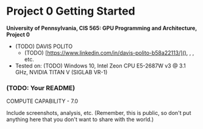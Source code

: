 Project 0 Getting Started
====================

**University of Pennsylvania, CIS 565: GPU Programming and Architecture, Project 0**

* (TODO) DAVIS POLITO
  * (TODO) [https://www.linkedin.com/in/davis-polito-b58a22113/](), [](), [](), etc.
* Tested on: (TODO) Windows 10, Intel Zeon CPU E5-2687W v3 @ 3.1 GHz, NVIDIA TITAN V (SIGLAB VR-1)

### (TODO: Your README)

COMPUTE CAPABILITY - 7.0



Include screenshots, analysis, etc. (Remember, this is public, so don't put
anything here that you don't want to share with the world.)


